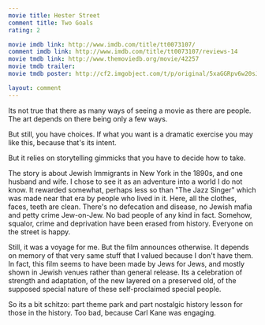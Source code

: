```yaml
---
movie title: Hester Street
comment title: Two Goals
rating: 2

movie imdb link: http://www.imdb.com/title/tt0073107/
comment imdb link: http://www.imdb.com/title/tt0073107/reviews-14
movie tmdb link: http://www.themoviedb.org/movie/42257
movie tmdb trailer: 
movie tmdb poster: http://cf2.imgobject.com/t/p/original/5xaGGRpv6w20sJLkJm1bKZnctzT.jpg

layout: comment
---
```


Its not true that there as many ways of seeing a movie as there are people. The art depends on there being only a few ways.

But still, you have choices. If what you want is a dramatic exercise you may like this, because that's its intent.

But it relies on storytelling gimmicks that you have to decide how to take.

The story is about Jewish Immigrants in New York in the 1890s, and one husband and wife. I chose to see it as an adventure into a world I do not know. It rewarded somewhat, perhaps less so than "The Jazz Singer" which was made near that era by people who lived in it. Here, all the clothes, faces, teeth are clean. There's no defecation and disease, no Jewish mafia and petty crime Jew-on-Jew. No bad people of any kind in fact. Somehow, squalor, crime and deprivation have been erased from history. Everyone on the street is happy.

Still, it was a voyage for me. But the film announces otherwise. It depends on memory of that very same stuff that I valued because I don't have them. In fact, this film seems to have been made by Jews for Jews, and mostly shown in Jewish venues rather than general release. Its a celebration of strength and adaptation, of the new layered on a preserved old, of the supposed special nature of these self-proclaimed special people.

So its a bit schitzo: part theme park and part nostalgic history lesson for those in the history. Too bad, because Carl Kane was engaging.
